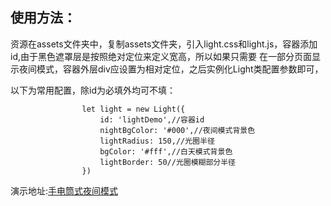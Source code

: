 ## 使用方法：
            
资源在assets文件夹中，复制assets文件夹，引入light.css和light.js，容器添加id,由于黑色遮罩层是按照绝对定位来定义宽高，所以如果只需要
在一部分页面显示夜间模式，容器外层div应设置为相对定位，之后实例化Light类配置参数即可，
            
以下为常用配置，除id为必填外均可不填：
```
                let light = new Light({
                    id: 'lightDemo',//容器id
                    nightBgColor: '#000',//夜间模式背景色
                    lightRadius: 150,//光圈半径
                    bgColor: '#fff',//白天模式背景色
                    lightBorder: 50//光圈模糊部分半径
                })
```
演示地址:[手电筒式夜间模式](http://149.129.59.121/light)
